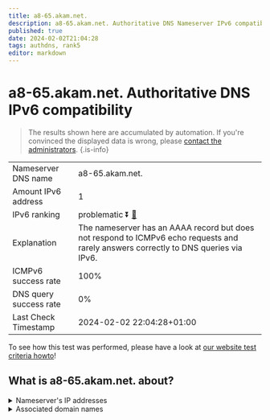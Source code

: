 ```yaml
---
title: a8-65.akam.net.
description: a8-65.akam.net. Authoritative DNS Nameserver IPv6 compatibility
published: true
date: 2024-02-02T21:04:28
tags: authdns, rank5
editor: markdown
---
```


# a8-65.akam.net. Authoritative DNS IPv6 compatibility

> The results shown here are accumulated by automation. If you're convinced the displayed data is wrong, please [contact the administrators](/howto/chat). 
{.is-info}




|   |   |
| - | - |
| Nameserver DNS name | a8-65.akam.net.
| Amount IPv6 address | 1
| IPv6 ranking | problematic :arrow_double_down: [🔗](/howto/ranking) |
| Explanation | The nameserver has an AAAA record but does not respond to ICMPv6 echo requests and rarely answers correctly to DNS queries via IPv6. |
| ICMPv6 success rate | 100%|
| DNS query success rate | 0% |
| Last Check Timestamp | 2024-02-02 22:04:28+01:00 |

To see how this test was performed, please have a look at [our website test criteria howto](/howto/testcriteria/authdns)!


## What is a8-65.akam.net. about?




<details>
<summary>Nameserver's IP addresses</summary>

2600:1403:a::41

</details>



<details>
<summary>Associated domain names</summary>

www.amd.com

</details>
